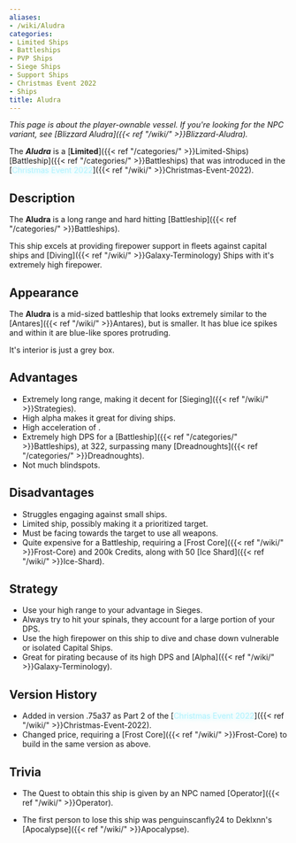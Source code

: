 ```yaml
---
aliases:
- /wiki/Aludra
categories:
- Limited Ships
- Battleships
- PVP Ships
- Siege Ships
- Support Ships
- Christmas Event 2022
- Ships
title: Aludra
---
```


_This page is about the player-ownable vessel. If you're looking for the NPC variant, see [Blizzard Aludra]({{< ref "/wiki/" >}}Blizzard-Aludra)._

The **_Aludra_** is a [**Limited**]({{< ref "/categories/" >}}Limited-Ships) [Battleship]({{< ref "/categories/" >}}Battleships) that was introduced in the [<span style="color:#aef2fe;text-shadow: 1px 1px 10px #aef2fe;">Christmas Event 2022</span>]({{< ref "/wiki/" >}}Christmas-Event-2022).

## Description

The **Aludra** is a long range and hard hitting [Battleship]({{< ref "/categories/" >}}Battleships).

This ship excels at providing firepower support in fleets against capital ships and [Diving]({{< ref "/wiki/" >}}Galaxy-Terminology) Ships with it's extremely high firepower.

## Appearance

The **Aludra** is a mid-sized battleship that looks extremely similar to the [Antares]({{< ref "/wiki/" >}}Antares), but is smaller. It has blue ice spikes and within it are blue-like spores protruding.

It's interior is just a grey box.

## Advantages

- Extremely long range, making it decent for [Sieging]({{< ref "/wiki/" >}}Strategies).
- High alpha makes it great for diving ships.
- High acceleration of .
- Extremely high DPS for a [Battleship]({{< ref "/categories/" >}}Battleships), at 322, surpassing many [Dreadnoughts]({{< ref "/categories/" >}}Dreadnoughts).
- Not much blindspots.

## Disadvantages

- Struggles engaging against small ships.
- Limited ship, possibly making it a prioritized target.
- Must be facing towards the target to use all weapons.
- Quite expensive for a Battleship, requiring a [Frost Core]({{< ref "/wiki/" >}}Frost-Core) and 200k Credits, along with 50 [Ice Shard]({{< ref "/wiki/" >}}Ice-Shard).

## Strategy

- Use your high range to your advantage in Sieges.
- Always try to hit your spinals, they account for a large portion of your DPS.
- Use the high firepower on this ship to dive and chase down vulnerable or isolated Capital Ships.
- Great for pirating because of its high DPS and [Alpha]({{< ref "/wiki/" >}}Galaxy-Terminology).

## Version History 

- Added in version .75a37 as Part 2 of the [<span style="color:#aef2fe;text-shadow: 1px 1px 10px #aef2fe;">Christmas Event 2022</span>]({{< ref "/wiki/" >}}Christmas-Event-2022).
- Changed price, requiring a [Frost Core]({{< ref "/wiki/" >}}Frost-Core) to build in the same version as above.

## Trivia

- The Quest to obtain this ship is given by an NPC named [Operator]({{< ref "/wiki/" >}}Operator).

<!-- -->

- The first person to lose this ship was penguinscanfly24 to Deklxnn's [Apocalypse]({{< ref "/wiki/" >}}Apocalypse).